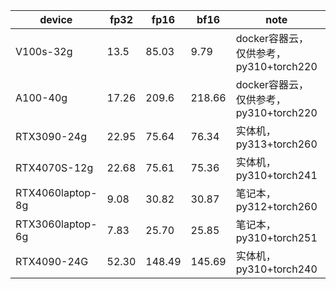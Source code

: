 | device | fp32 | fp16 | bf16 | note | contributor |
|--------|------|------|------|------|-------------|
| V100s-32g | 13.5 | 85.03 | 9.79 | docker容器云，仅供参考，py310+torch220 | [zzc0208](https://github.com/zzc0208) |
| A100-40g | 17.26 | 209.6 | 218.66 | docker容器云，仅供参考，py310+torch220 | [zzc0208](https://github.com/zzc0208) |
| RTX3090-24g | 22.95 | 75.64 | 76.34 | 实体机，py313+torch260 | [zzc0208](https://github.com/zzc0208) |
| RTX4070S-12g | 22.68 | 75.61 | 75.36 | 实体机，py310+torch241 | [zzc0208](https://github.com/zzc0208) |
| RTX4060laptop-8g | 9.08 | 30.82 | 30.87 | 笔记本，py312+torch260 | [KAl(SO₄)₂·12H₂O](https://github.com/CN17161) |
| RTX3060laptop-6g | 7.83 | 25.70 | 25.85 | 笔记本，py310+torch251 | [turning point](https://github.com/colstone) |
| RTX4090-24G | 52.30 | 148.49 | 145.69 | 实体机，py310+torch240 | [Charming](https://space.bilibili.com/399248533) |
